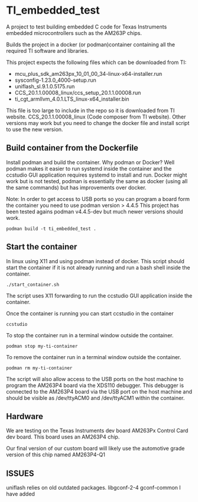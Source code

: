 # TI_embedded_test
A project to test building embedded  C code for Texas Instruments embedded microcontrollers such as the AM263P chips. 

Builds the project in a docker (or podman)container containing all the required TI software and libraries.

This project expects the following files which can be downloaded from TI:

  * mcu_plus_sdk_am263px_10_01_00_34-linux-x64-installer.run
  * sysconfig-1.23.0_4000-setup.run
  * uniflash_sl.9.1.0.5175.run
  * CCS_20.1.1.00008_linux/ccs_setup_20.1.1.00008.run
  * ti_cgt_armllvm_4.0.1.LTS_linux-x64_installer.bin

This file is too large to include in the repo so it is downloaded from TI website.
CCS_20.1.1.00008_linux (Code composer from TI website).
Other versions may work but you need to change the docker file and install script to use the new version.


## Build container from the Dockerfile

Install podman and build the container.
Why podman or Docker?
Well podman makes it easier to run systemd inside the container and the ccstudio GUI application requires systemd to install and run.
Docker might work but is not tested, podman is essentially the same as docker (using all the same commands) but has improvements over docker.

Note: In order to get access to USB ports so you can program a board form the container you need to use podman version > 4.4.5
      This project has been tested agains podman v4.4.5-dev but much newer versions should work.

```
podman build -t ti_embedded_test .
```

## Start the container
In linux using X11 and using podman instead of docker. 
This script should start the container if it is not already running and run a bash shell inside the container.
```
./start_container.sh
```
The script uses X11 forwarding to run the ccstudio GUI application inside the container.

Once the container is running you can start ccstudio in the container
```
ccstudio
```

To stop the container run in a terminal window outside the container.
```
podman stop my-ti-container 
```

To remove the container run in a terminal window outside the container.
```
podman rm my-ti-container 
```

The script will also allow access to the USB ports on the host machine to program the AM263P4 board via the XDS110 debugger.
This debugger is connected to the AM263P4 board via the USB port on the host machine and should be visible as /dev/ttyACM0 and /dev/ttyACM1 within the container.

## Hardware

We are testing on the Texas Instruments dev board AM263Px Control Card dev board.
This board uses an AM263P4 chip.

Our final version of our custom board will likely use the automotive grade version of this chip named AM263P4-Q1

## ISSUES

uniflash relies on old outdated packages.
libgconf-2-4
gconf-common
I have added
